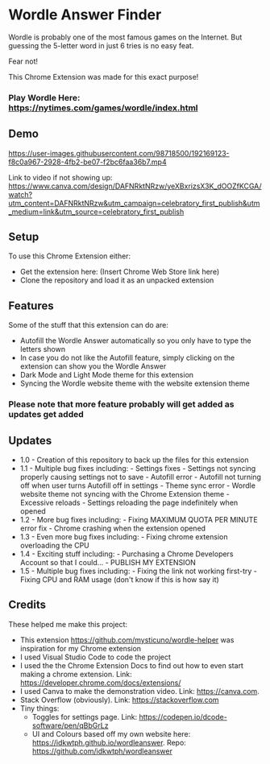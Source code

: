 # Wordle Answer Finder

Wordle is probably one of the most famous games on the Internet. 
But guessing the 5-letter word in just 6 tries is no easy feat. 

Fear not!

This Chrome Extension was made for this exact purpose!

### Play Wordle Here: https://nytimes.com/games/wordle/index.html

## Demo

https://user-images.githubusercontent.com/98718500/192169123-f8c0a967-2928-4fb2-be07-f2bc6faa36b7.mp4

Link to video if not showing up: https://www.canva.com/design/DAFNRktNRzw/yeXBxrizsX3K_dOOZfKCGA/watch?utm_content=DAFNRktNRzw&utm_campaign=celebratory_first_publish&utm_medium=link&utm_source=celebratory_first_publish

## Setup

To use this Chrome Extension either:

 - Get the extension here: (Insert Chrome Web Store link here) 
 - Clone the repository and load it as an unpacked extension

## Features

Some of the stuff that this extension can do are:

 - Autofill the Wordle Answer automatically so you only have to type the letters shown
 - In case you do not like the Autofill feature, simply clicking on the extension can show you the Wordle Answer
 - Dark Mode and Light Mode theme for this extension
 - Syncing the Wordle website theme with the website extension theme

### Please note that more feature probably will get added as updates get added

## Updates

 - 1.0 - Creation of this repository to back up the files for this extension
 - 1.1 - Multiple bug fixes including:
          - Settings fixes - Settings not syncing properly causing settings not to save
          - Autofill error - Autofill not turning off when user turns Autofill off in settings
          - Theme sync error - Wordle website theme not syncing with the Chrome Extension theme
          - Excessive reloads - Settings reloading the page indefinitely when opened
 - 1.2 - More bug fixes including:
          - Fixing MAXIMUM QUOTA PER MINUTE error fix
          - Chrome crashing when the extension opened
 - 1.3 - Even more bug fixes including:
          - Fixing chrome extension overloading the CPU
 - 1.4 - Exciting stuff including:
          - Purchasing a Chrome Developers Account so that I could...
          - PUBLISH MY EXTENSION
 - 1.5 - Multiple bug fixes including:
          - Fixing the link not working first-try
          - Fixing CPU and RAM usage (don't know if this is how say it)

## Credits

These helped me make this project:

 - This extension https://github.com/mysticuno/wordle-helper was inspiration for my Chrome extension
 - I used Visual Studio Code to code the project
 - I used the the Chrome Extension Docs to find out how to even start making a chrome extension. Link: https://developer.chrome.com/docs/extensions/
 - I used Canva to make the demonstration video. Link: https://canva.com.
 - Stack Overflow (obviously). Link: https://stackoverflow.com
 - Tiny things:
    - Toggles for settings page. Link: https://codepen.io/dcode-software/pen/qBbGrLz
    - UI and Colours based off my own website here: https://idkwtph.github.io/wordleanswer. Repo: https://github.com/idkwtph/wordleanswer
